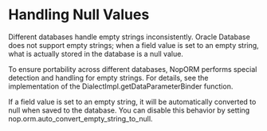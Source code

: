 # Handling Null Values

Different databases handle empty strings inconsistently. Oracle Database does not support empty strings; when a field value is set to an empty string, what is actually stored in the database is a null value.

To ensure portability across different databases, NopORM performs special detection and handling for empty strings. For details, see the implementation of the DialectImpl.getDataParameterBinder function.

If a field value is set to an empty string, it will be automatically converted to null when saved to the database. You can disable this behavior by setting nop.orm.auto\_convert\_empty\_string\_to\_null.
<!-- SOURCE_MD5:b27d94bcc121fd98bbbf037eeb1e3610-->
